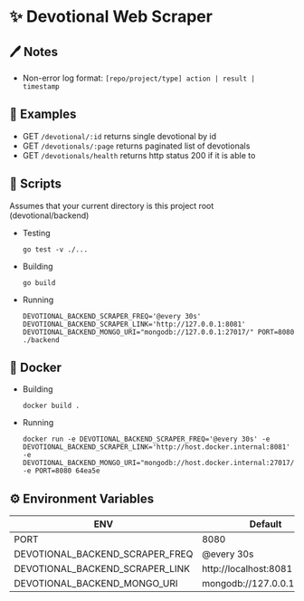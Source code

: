 # ✨ Devotional Web Scraper

## 🖊 Notes

 - Non-error log format: `[repo/project/type] action | result | timestamp`
  

## 🤔 Examples

 - GET `/devotional/:id` returns single devotional by id
 - GET `/devotionals/:page` returns paginated list of devotionals
 - GET `/devotionals/health` returns http status 200 if it is able to

## 🌟 Scripts

Assumes that your current directory is this project root (devotional/backend)

- Testing

  `go test -v ./...`

- Building

  `go build`

- Running

  ```
  DEVOTIONAL_BACKEND_SCRAPER_FREQ='@every 30s' DEVOTIONAL_BACKEND_SCRAPER_LINK='http://127.0.0.1:8081' DEVOTIONAL_BACKEND_MONGO_URI="mongodb://127.0.0.1:27017/" PORT=8080 ./backend
  ```

## 🐳 Docker 

- Building

  `docker build .`

- Running 
  
  ```
  docker run -e DEVOTIONAL_BACKEND_SCRAPER_FREQ='@every 30s' -e DEVOTIONAL_BACKEND_SCRAPER_LINK='http://host.docker.internal:8081' -e DEVOTIONAL_BACKEND_MONGO_URI="mongodb://host.docker.internal:27017/" -e PORT=8080 64ea5e
  ```

## ⚙️ Environment Variables

| ENV                                    | Default                      |
| -------------------------------------- | ---------------------------- |
| PORT                                   | 8080                         |
| DEVOTIONAL_BACKEND_SCRAPER_FREQ        | @every 30s                   |
| DEVOTIONAL_BACKEND_SCRAPER_LINK        | http://localhost:8081        |
| DEVOTIONAL_BACKEND_MONGO_URI           | mongodb://127.0.0.1:27017/   |
